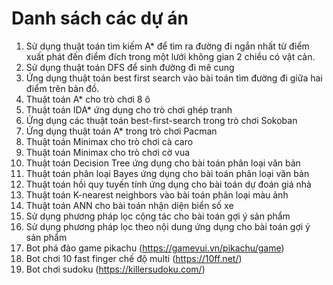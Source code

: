 # Danh sách các dự án
1. Sử dụng thuật toán tìm kiếm A* để tìm ra đường đi ngắn nhất từ điểm xuất phát đến điểm đích trong một lưới không gian 2 chiều có vật cản.
2. Sử dụng thuật toán DFS để sinh đường đi mê cung
3. Ứng dụng thuật toán best first search vào bài toán tìm đường đi giữa hai điểm trên bản đồ.
4. Thuật toán A* cho trò chơi 8 ô
5. Thuật toán IDA* ứng dụng cho trò chơi ghép tranh
6. Ứng dụng các thuật toán best-first-search trong trò chơi Sokoban
7. Ứng dụng thuật toán A* trong trò chơi Pacman
8. Thuật toán Minimax cho trò chơi cà caro
9. Thuật toán Minimax cho trò chơi cờ vua
10. Thuật toán Decision Tree ứng dụng cho bài toán phân loại văn bản
11. Thuật toán phân loại Bayes ứng dụng cho bài toán phân loại văn bản
12. Thuật toán hồi quy tuyến tính ứng dụng cho bài toán dự đoán giá nhà
13. Thuật toán K-nearest neighbors vào bài toán phân loại màu ảnh
14. Thuật toán ANN cho bài toán nhận diện biển số xe
15. Sử dụng phương pháp lọc cộng tác cho bài toán gợi ý sản phẩm
16. Sử dụng phương pháp lọc theo nội dung ứng dụng cho bài toán gợi ý sản phẩm
17. Bot phá đảo game pikachu (https://gamevui.vn/pikachu/game)
18. Bot chơi 10 fast finger chế độ multi (https://10ff.net/)
19. Bot chơi sudoku (https://killersudoku.com/)